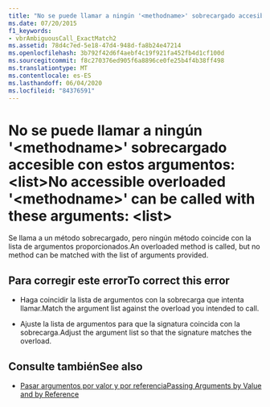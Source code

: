 ```yaml
---
title: "No se puede llamar a ningún '<methodname>' sobrecargado accesible con estos argumentos:  <list>"
ms.date: 07/20/2015
f1_keywords:
- vbrAmbiguousCall_ExactMatch2
ms.assetid: 78d4c7ed-5e18-47d4-948d-fa8b24e47214
ms.openlocfilehash: 3b792f42d6f4aebf4c19f921fa452fb4d1cf100d
ms.sourcegitcommit: f8c270376ed905f6a8896ce0fe25b4f4b38ff498
ms.translationtype: MT
ms.contentlocale: es-ES
ms.lasthandoff: 06/04/2020
ms.locfileid: "84376591"
---
```

# <a name="no-accessible-overloaded-methodname-can-be-called-with-these-arguments-list"></a><span data-ttu-id="7988d-102">No se puede llamar a ningún '\<methodname>' sobrecargado accesible con estos argumentos: \<list></span><span class="sxs-lookup"><span data-stu-id="7988d-102">No accessible overloaded '\<methodname>' can be called with these arguments: \<list></span></span>
<span data-ttu-id="7988d-103">Se llama a un método sobrecargado, pero ningún método coincide con la lista de argumentos proporcionados.</span><span class="sxs-lookup"><span data-stu-id="7988d-103">An overloaded method is called, but no method can be matched with the list of arguments provided.</span></span>  
  
## <a name="to-correct-this-error"></a><span data-ttu-id="7988d-104">Para corregir este error</span><span class="sxs-lookup"><span data-stu-id="7988d-104">To correct this error</span></span>  
  
- <span data-ttu-id="7988d-105">Haga coincidir la lista de argumentos con la sobrecarga que intenta llamar.</span><span class="sxs-lookup"><span data-stu-id="7988d-105">Match the argument list against the overload you intended to call.</span></span>  
  
- <span data-ttu-id="7988d-106">Ajuste la lista de argumentos para que la signatura coincida con la sobrecarga.</span><span class="sxs-lookup"><span data-stu-id="7988d-106">Adjust the argument list so that the signature matches the overload.</span></span>  
  
## <a name="see-also"></a><span data-ttu-id="7988d-107">Consulte también</span><span class="sxs-lookup"><span data-stu-id="7988d-107">See also</span></span>

- [<span data-ttu-id="7988d-108">Pasar argumentos por valor y por referencia</span><span class="sxs-lookup"><span data-stu-id="7988d-108">Passing Arguments by Value and by Reference</span></span>](../programming-guide/language-features/procedures/passing-arguments-by-value-and-by-reference.md)
